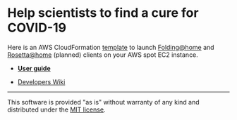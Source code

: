 # Help scientists to find a cure for COVID-19

Here is an AWS CloudFormation [template](https://github.com/alco-coders/stop-covid-19/blob/master/cfn-templates/folding.yml) to launch [Folding@home](https://foldingathome.org/covid19/) and [Rosetta@home](https://boinc.bakerlab.org/rosetta/forum_thread.php?id=13702) (planned) clients on your AWS spot EC2 instance. 

- [**User guide**](https://alco-coders.github.io/stop-covid-19/)

- [Developers Wiki](https://github.com/alco-coders/stop-covid-19/wiki)

***
This software is provided "as is" without warranty of any kind and distributed under the [MIT license](https://github.com/alco-coders/stop-covid-19/blob/master/LICENSE).
